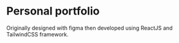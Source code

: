 # Personal portfolio
Originally designed with figma then developed using ReactJS and TailwindCSS framework.
